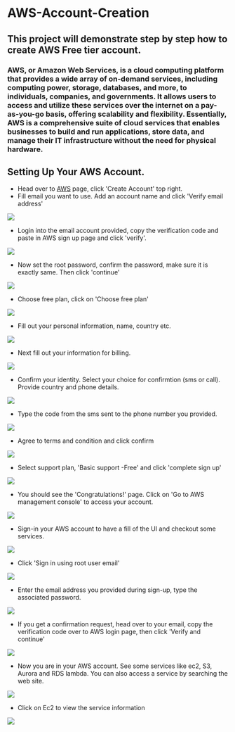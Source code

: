 # AWS-Account-Creation
## This project will demonstrate step by step how to create AWS Free tier account.

### AWS, or Amazon Web Services, is a cloud computing platform that provides a wide array of on-demand services, including computing power, storage, databases, and more, to individuals, companies, and governments. It allows users to access and utilize these services over the internet on a pay-as-you-go basis, offering scalability and flexibility. Essentially, AWS is a comprehensive suite of cloud services that enables businesses to build and run applications, store data, and manage their IT infrastructure without the need for physical hardware. 

## Setting Up Your AWS Account.

* Head over to [AWS](https://aws.amazon.com/) page, click 'Create Account' top right.
* Fill email you want to use. Add an account name and click 'Verify email address'

![](./img/Pasted%20image.png)

* Login into the email account provided, copy the verification code and paste in AWS sign up page and click 'verify'.

![](./img/Pasted%20image%20(2).png)

* Now set the root password, confirm the password, make sure it is exactly same. Then click 'continue'

![](./img/Pasted%20image%20(3).png)

* Choose free plan, click on 'Choose free plan'

![](./img/Pasted%20image%20(4).png)


* Fill out your personal information, name, country etc.

![](./img/Pasted%20image%20(5).png)

* Next fill out your information for billing.

![](./img/Pasted%20image%20(6).png)

* Confirm your identity. Select your choice for confirmtion (sms or call). Provide country and phone details.

![](./img/Pasted%20image%20(7).png)

* Type the code from the sms sent to the phone number you provided.

![](./img/Pasted%20image%20(8).png)

* Agree to terms and condition and click confirm

![](./img/Pasted%20image%20(9).png)

* Select support plan, 'Basic support -Free' and click 'complete sign up'

![](./img/Pasted%20image%20(10).png)

* You should see the 'Congratulations!' page. Click on 'Go to AWS management console' to access your account.

![](./img/Pasted%20image%20(11).png)

* Sign-in your AWS account to have a fill of the UI and checkout some services.

![](./img/Pasted%20image%20(13).png)

* Click 'Sign in using root user email'

![](./img/Pasted%20image%20(14).png)

* Enter the email address you provided during sign-up, type the associated password.

![](./img/Pasted%20image%20(15).png)

* If you get a confirmation request, head over to your email, copy the verification code over to AWS login page, then click 'Verify and continue'

![](./img/Pasted%20image%20(16).png)

* Now you are in your AWS account. See some services like ec2, S3, Aurora and RDS lambda. You can also access a service by searching the web site.

![](./img/Pasted%20image%20(17).png)

* Click on Ec2 to view the service information

![](./img/Pasted%20image%20(18).png)

